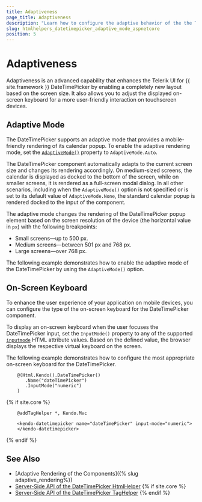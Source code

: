 ```yaml
---
title: Adaptiveness
page_title: Adaptiveness
description: "Learn how to configure the adaptive behavior of the the Telerik UI DateTimePicker component for {{ site.framework }}."
slug: htmlhelpers_datetimepicker_adaptive_mode_aspnetcore
position: 5
---
```


# Adaptiveness

Adaptiveness is an advanced capability that enhances the Telerik UI for {{ site.framework }} DateTimePicker by enabling a completely new layout based on the screen size. It also allows you to adjust the displayed on-screen keyboard for a more user-friendly interaction on touchscreen devices.

## Adaptive Mode

The DateTimePicker supports an adaptive mode that provides a mobile-friendly rendering of its calendar popup. To enable the adaptive rendering mode, set the [`AdaptiveMode()`](/api/kendo.mvc.ui.fluent/datetimepickerbuilder#adaptivemodekendomvcuiadaptivemode) property to `AdaptiveMode.Auto`.

The DateTimePicker component automatically adapts to the current screen size and changes its rendering accordingly. On medium-sized screens, the calendar is displayed as docked to the bottom of the screen, while on smaller screens, it is rendered as a full-screen modal dialog. In all other scenarios, including when the `AdaptiveMode()` option is not specified or is set to its default value of `AdaptiveMode.None`, the standard calendar popup is rendered docked to the input of the component.

The adaptive mode changes the rendering of the DateTimePicker popup element based on the screen resolution of the device (the horizontal value in `px`) with the following breakpoints:

* Small screens&mdash;up to 500 px.
* Medium screens&mdash;between 501 px and 768 px.
* Large screens&mdash;over 768 px.

The following example demonstrates how to enable the adaptive mode of the DateTimePicker by using the `AdaptiveMode()` option.

<demo metaUrl="datetimepicker/adaptive_mode/" height="600"></demo>

## On-Screen Keyboard

To enhance the user experience of your application on mobile devices, you can configure the type of the on-screen keyboard for the DateTimePicker component.

To display an on-screen keyboard when the user focuses the DateTimePicker input, set the `InputMode()` property to any of the supported <a href="https://developer.mozilla.org/en-US/docs/Web/HTML/Global_attributes/inputmode#values" target="_blank">`inputmode`</a> HTML attribute values. Based on the defined value, the browser displays the respective virtual keyboard on the screen.

The following example demonstrates how to configure the most appropriate on-screen keyboard for the DateTimePicker.

```HtmlHelper
    @(Html.Kendo().DateTimePicker()
       .Name("dateTimePicker")
       .InputMode("numeric")
    )
```
{% if site.core %}
```TagHelper
    @addTagHelper *, Kendo.Mvc

    <kendo-datetimepicker name="dateTimePicker" input-mode="numeric">
    </kendo-datetimepicker>
```
{% endif %}

## See Also

* [Adaptive Rendering of the Components]({% slug adaptive_rendering%})
* [Server-Side API of the DateTimePicker HtmlHelper](/api/datetimepicker)
{% if site.core %}
* [Server-Side API of the DateTimePicker TagHelper](/api/taghelpers/datetimepicker)
{% endif %}
